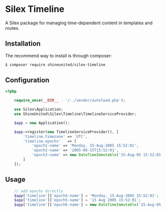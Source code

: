 Silex Timeline
==============

A Silex package for managing time-dependent content in templates and routes.


Installation
------------

The recommend way to install is through composer:

```bash
$ composer require shineunited/silex-timeline
```

Configuration
-------------

```php
<?php

	require_once(__DIR__ . '/../vendor/autoload.php');

	use Silex\Application;
	use ShineUnited\Silex\Timeline\TimelineServiceProvider;

	$app = new Application();

	$app->register(new TimelineServiceProvider(), [
		'timeline.timezone' => 'UTC',
		'timeline.epochs'   => [
			'epoch1-name' => 'Monday, 15-Aug-2005 15:52:01',
			'epoch2-name' => '2005-08-15T15:52:01',
			'epoch3-name' => new DateTimeImmutable('15-Aug-05 15:52:01')
		]
	]);
```


Usage
-----

```php
	// add epochs directly
	$app['timeline']['epoch4-name'] = 'Monday, 15-Aug-2005 15:52:01';
	$app['timeline']['epoch5-name'] = '15 Aug 2005 15:52:01';
	$app['timeline']['epoch6-name'] = new DateTimeImmutable('15-Aug-05 15:52:01');
```
